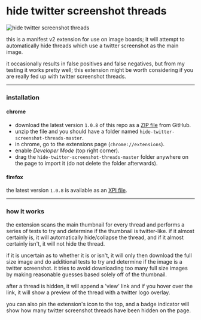 # hide twitter screenshot threads

![hide twitter screenshot threads](https://camo.githubusercontent.com/0a85678a716caeba7e302e92f00858717e0e76bbcc3b698558f0b35d5aa09c8d/68747470733a2f2f692e696d6775722e636f6d2f4f5a57723077562e706e67)

this is a manifest v2 extension for use on image boards; it will attempt to automatically hide threads which use a twitter screenshot as the main image.

it occasionally results in false positives and false negatives, but from my testing it works pretty well; this extension might be worth considering if you are really fed up with twitter screenshot threads.

---

### installation
#### chrome

- download the latest version `1.0.8` of this repo as a [ZIP file](https://github.com/newscoffee/hide-twitter-screenshot-threads/archive/refs/heads/master.zip) from GitHub.
- unzip the file and you should have a folder named `hide-twitter-screenshot-threads-master`.
- in chrome, go to the extensions page (`chrome://extensions`).
- enable *Developer Mode* (top right corner).
- drag the `hide-twitter-screenshot-threads-master` folder anywhere on the page to import it (do not delete the folder afterwards).

#### firefox
the latest version `1.0.8` is available as an [XPI file](https://github.com/newscoffee/hide-twitter-screenshot-threads/releases/download/1.0.8/hide-twitter-screenshot-threads-firefox-1.0.8.xpi).

---

### how it works
the extension scans the main thumbnail for every thread and performs a series of tests to try and determine if the thumbnail is twitter-like. if it almost certainly is, it will automatically hide/collapse the thread, and if it almost certainly isn't, it will not hide the thread.

if it is uncertain as to whether it is or isn't, it will only then download the full size image and do additional tests to try and determine if the image is a twitter screenshot. it tries to avoid downloading too many full size images by making reasonable guesses based solely off of the thumbnail.

after a thread is hidden, it will append a 'view' link and if you hover over the link, it will show a preview of the thread with a twitter logo overlay.

you can also pin the extension's icon to the top, and a badge indicator will show how many twitter screenshot threads have been hidden on the page.
